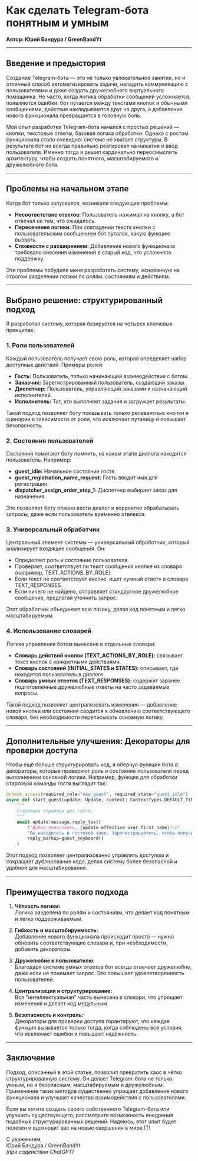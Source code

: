 # Как сделать Telegram-бота понятным и умным  
**Автор: Юрий Бандура / GreenBandYt**

---

## Введение и предыстория

Создание Telegram-бота — это не только увлекательное занятие, но и отличный способ автоматизировать задачи, наладить коммуникацию с пользователями и даже создать дружелюбного виртуального помощника. Но часто, когда логика обработки сообщений усложняется, появляются ошибки: бот путается между текстами кнопок и обычными сообщениями, действия накладываются друг на друга, а добавление нового функционала превращается в головную боль. 

Мой опыт разработки Telegram-бота начался с простых решений — кнопки, текстовые ответы, базовая логика обработки. Однако с ростом функционала стало очевидно: системе не хватает структуры. В результате бот не всегда правильно реагировал на нажатия и ввод пользователя. Именно тогда я решил кардинально переосмыслить архитектуру, чтобы создать понятного, масштабируемого и дружелюбного бота.

---

## Проблемы на начальном этапе

Когда бот только запускался, возникали следующие проблемы:
- **Несоответствие ответов:** Пользователь нажимал на кнопку, а бот отвечал не тем, что ожидалось.
- **Пересечение логики:** При совпадении текста кнопки с пользовательским сообщением бот путался, какую функцию вызвать.
- **Сложности с расширением:** Добавление нового функционала требовало внесения изменений в старый код, что усложняло поддержку.

Эти проблемы побудили меня разработать систему, основанную на строгом разделении логики по ролям, состояниям и действиям.

---

## Выбрано решение: структурированный подход

Я разработал систему, которая базируется на четырех ключевых принципах:

### 1. Роли пользователей

Каждый пользователь получает свою роль, которая определяет набор доступных действий. Примеры ролей:
- **Гость:** Пользователь, только начинающий взаимодействие с ботом.
- **Заказчик:** Зарегистрированный пользователь, создающий заказы.
- **Диспетчер:** Пользователь, управляющий заказами и назначающий исполнителей.
- **Исполнитель:** Тот, кто выполняет задания и загружает результаты.

Такой подход позволяет боту показывать только релевантные кнопки и сценарии в зависимости от роли, что исключает путаницу и повышает безопасность.

### 2. Состояния пользователей

Состояния помогают боту помнить, на каком этапе диалога находится пользователь. Например:
- **guest_idle:** Начальное состояние гостя.
- **guest_registration_name_request:** Гость вводит имя для регистрации.
- **dispatcher_assign_order_step_1:** Диспетчер выбирает заказ для назначения.

Это позволяет боту плавно вести диалог и корректно обрабатывать запросы, даже если пользователь временно отвлекся.

### 3. Универсальный обработчик

Центральный элемент системы — универсальный обработчик, который анализирует входящие сообщения. Он:
- Определяет роль и состояние пользователя.
- Проверяет, соответствует ли текст сообщения кнопке из словаря (например, TEXT_ACTIONS_BY_ROLE).
- Если текст не соответствует кнопке, ищет «умный ответ» в словаре TEXT_RESPONSES.
- Если ничего не найдено, отправляет стандартное дружелюбное сообщение, предлагая уточнить запрос.

Этот обработчик объединяет всю логику, делая код понятным и легко масштабируемым.

### 4. Использование словарей

Логика управления ботом вынесена в отдельные словари:
- **Словарь действий кнопок (TEXT_ACTIONS_BY_ROLE):** связывает текст кнопок с конкретными действиями.
- **Словарь состояний (INITIAL_STATES и STATES):** описывает, где находится пользователь в диалоге.
- **Словарь умных ответов (TEXT_RESPONSES):** содержит заранее подготовленные дружелюбные ответы на часто задаваемые вопросы.

Такой подход позволяет централизовать изменения — добавление новой кнопки или состояния сводится к обновлению соответствующего словаря, без необходимости переписывать основную логику.

---

## Дополнительные улучшения: Декораторы для проверки доступа

Чтобы ещё больше структурировать код, я обернул функции бота в декораторы, которые проверяют роль и состояние пользователя перед выполнением основной логики. Например, функция для обработки стартовой команды гостя выглядит так:

```python
@check_access(required_role="new_guest", required_state="guest_idle")
async def start_guest(update: Update, context: ContextTypes.DEFAULT_TYPE):
    """
    Стартовая страница для гостя.
    """
    await update.message.reply_text(
        f"Добро пожаловать, {update.effective_user.first_name}!\n"
        "Вы находитесь в гостевой зоне. Зарегистрируйтесь, чтобы получить доступ к функционалу.",
        reply_markup=guest_keyboard()
    )
```

Этот подход позволяет централизованно управлять доступом и сокращает дублирование кода, делая систему более безопасной и удобной для масштабирования.

---

## Преимущества такого подхода

1. **Чёткость логики:**  
   Логика разделена по ролям и состояниям, что делает код понятным и легко поддерживаемым.

2. **Гибкость и масштабируемость:**  
   Добавление нового функционала происходит просто — нужно обновить соответствующие словари и, при необходимости, добавить декораторы.

3. **Дружелюбие к пользователю:**  
   Благодаря системе умных ответов бот всегда отвечает дружелюбно, даже если не понимает запрос. Это повышает удовлетворенность пользователей.

4. **Централизация и структурирование:**  
   Вся "интеллектуальная" часть вынесена в словари, что упрощает изменения и делает код модульным.

5. **Безопасность и контроль:**  
   Декораторы для проверки доступа гарантируют, что каждая функция вызывается только тогда, когда соблюдены все условия, что исключает ошибки и повышает надёжность.

---

## Заключение

Подход, описанный в этой статье, позволил превратить хаос в чётко структурированную систему. Он делает Telegram-бота не только умным, но и безопасным, масштабируемым и дружелюбным. Применение таких методов существенно упрощает добавление нового функционала и улучшает качество взаимодействия с пользователями.

Если вы хотите создать своего собственного Telegram-бота или улучшить существующего, рассмотрите возможность внедрения подобных структурированных решений. Надеюсь, этот опыт будет полезен и вдохновит вас на новые свершения в мире IT!

С уважением,  
Юрий Бандура / GreenBandYt  
*(при содействии ChatGPT)*
